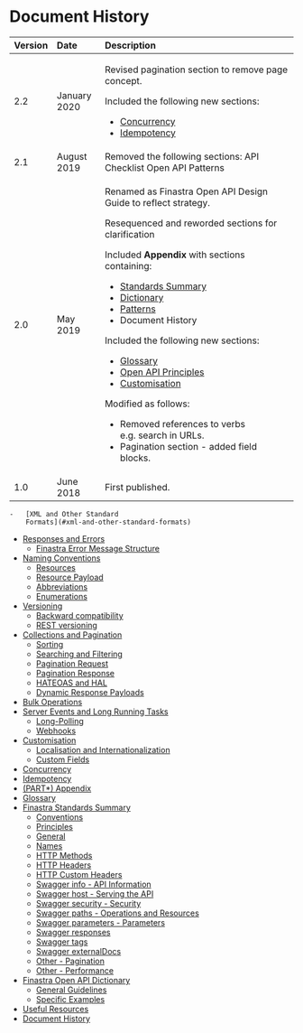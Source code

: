 # Document History

<!-- ## Document History -->

<table>
<colgroup>
<col style="width: 10%" />
<col style="width: 17%" />
<col style="width: 71%" />
</colgroup>
<thead>
<tr class="header">
<th style="text-align: left;">Version</th>
<th style="text-align: left;">Date</th>
<th style="text-align: left;">Description</th>
</tr>
</thead>
<tbody>
<tr class="odd">
<td style="text-align: left;">2.2</td>
<td style="text-align: left;">January 2020</td>
<td style="text-align: left;"><p>Revised pagination section to remove page concept.</p>
<p>Included the following new sections:</p>
<ul>
<li><a href="#concurrency">Concurrency</a></li>
<li><a href="#idempotency">Idempotency</a></li>
</ul></td>
</tr>
<tr class="even">
<td style="text-align: left;">2.1</td>
<td style="text-align: left;">August 2019</td>
<td style="text-align: left;">Removed the following sections: API Checklist Open API Patterns</td>
</tr>
<tr class="odd">
<td style="text-align: left;">2.0</td>
<td style="text-align: left;">May 2019</td>
<td style="text-align: left;"><p>Renamed as Finastra Open API Design Guide to reflect strategy.</p>
<p>Resequenced and reworded sections for clarification</p>
<p>Included <strong>Appendix</strong> with sections containing:</p>
<ul>
<li><a href="#standards-summary">Standards Summary</a></li>
<li><a href="#rest-dictionary">Dictionary</a></li>
<li><a href="#rest-patterns">Patterns</a></li>
<li>Document History</li>
</ul>
<p>Included the following new sections:</p>
<ul>
<li><a href="#glossary">Glossary</a></li>
<li><a href="#openapi-principles">Open API Principles</a></li>
<li><a href="#rest-customisations">Customisation</a></li>
</ul>
<p>Modified as follows:</p>
<ul>
<li>Removed references to verbs e.g. search in URLs.</li>
<li>Pagination section - added field blocks.</li>
</ul></td>
</tr>
<tr class="even">
<td style="text-align: left;">1.0</td>
<td style="text-align: left;">June 2018</td>
<td style="text-align: left;">First published.</td>
</tr>
</tbody>
</table>

<!-- # CRUD sample {-} -->
<!-- ```{r child="md/rest-crud-interfaces.md"} -->
<!-- ``` -->
<!--chapter:end:part-appendix.Rmd-->

    -   [XML and Other Standard
        Formats](#xml-and-other-standard-formats)
-   [Responses and Errors](#rest-error-handling)
    -   [Finastra Error Message
        Structure](#finastra-error-message-structure)
-   [Naming Conventions](#naming-conventions)
    -   [Resources](#resources)
    -   [Resource Payload](#resource-payload)
    -   [Abbreviations](#abbreviations)
    -   [Enumerations](#enumerations)
-   [Versioning](#versioning)
    -   [Backward compatibility](#backward-compatibility)
    -   [REST versioning](#rest-versioning)
-   [Collections and Pagination](#collections-and-pagination)
    -   [Sorting](#sorting)
    -   [Searching and Filtering](#searching-and-filtering)
    -   [Pagination Request](#pagination-request)
    -   [Pagination Response](#pagination-response)
    -   [HATEOAS and HAL](#hateoas-and-hal)
    -   [Dynamic Response Payloads](#dynamic-response-payloads)
-   [Bulk Operations](#bulk-operations)
-   [Server Events and Long Running
    Tasks](#server-events-and-long-running-tasks)
    -   [Long-Polling](#long-polling)
    -   [Webhooks](#webhooks)
-   [Customisation](#rest-customisations)
    -   [Localisation and
        Internationalization](#localisation-and-internationalization)
    -   [Custom Fields](#custom-fields)
-   [Concurrency](#concurrency)
-   [Idempotency](#idempotency)
-   [(PART\*) Appendix](#part-appendix)
-   [Glossary](#glossary)
-   [Finastra Standards Summary](#standards-summary)
    -   [Conventions](#conventions)
    -   [Principles](#principles)
    -   [General](#general)
    -   [Names](#names)
    -   [HTTP Methods](#http-methods)
    -   [HTTP Headers](#http-headers)
    -   [HTTP Custom Headers](#http-custom-headers)
    -   [Swagger info - API
        Information](#swagger-info---api-information)
    -   [Swagger host - Serving the
        API](#swagger-host---serving-the-api)
    -   [Swagger security - Security](#swagger-security---security)
    -   [Swagger paths - Operations and
        Resources](#swagger-paths---operations-and-resources)
    -   [Swagger parameters -
        Parameters](#swagger-parameters---parameters)
    -   [Swagger responses](#swagger-responses)
    -   [Swagger tags](#swagger-tags)
    -   [Swagger externalDocs](#swagger-externaldocs)
    -   [Other - Pagination](#other---pagination)
    -   [Other - Performance](#other---performance)
-   [Finastra Open API Dictionary](#rest-dictionary)
    -   [General Guidelines](#general-guidelines)
    -   [Specific Examples](#specific-examples)
-   [Useful Resources](#useful-resources)
-   [Document History](#document-history)